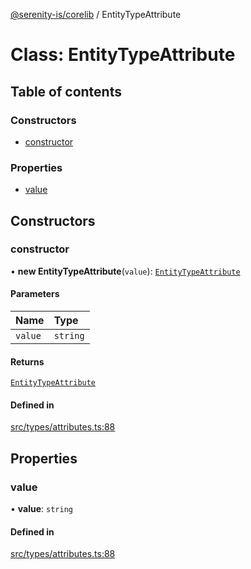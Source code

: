 [@serenity-is/corelib](../README.md) / EntityTypeAttribute

# Class: EntityTypeAttribute

## Table of contents

### Constructors

- [constructor](EntityTypeAttribute.md#constructor)

### Properties

- [value](EntityTypeAttribute.md#value)

## Constructors

### constructor

• **new EntityTypeAttribute**(`value`): [`EntityTypeAttribute`](EntityTypeAttribute.md)

#### Parameters

| Name | Type |
| :------ | :------ |
| `value` | `string` |

#### Returns

[`EntityTypeAttribute`](EntityTypeAttribute.md)

#### Defined in

[src/types/attributes.ts:88](https://github.com/serenity-is/serenity/blob/master/packages/corelib/src/types/attributes.ts#L88)

## Properties

### value

• **value**: `string`

#### Defined in

[src/types/attributes.ts:88](https://github.com/serenity-is/serenity/blob/master/packages/corelib/src/types/attributes.ts#L88)
